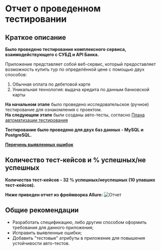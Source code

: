 # Отчет о проведенном тестировании
## Краткое описание
**Было проведено тестирование комплексного сервиса, взаимодействующего с СУБД и API Банка.**

Приложение представляет собой веб-сервис, который предоставляет возможность купить тур по определённой цене с помощью двух способов:
1. Обычная оплата по дебетовой карте
1. Уникальная технология: выдача кредита по данным банковской карты

**На начальном этапе** было проведено исследовательское (ручное) тестирование для ознакомления с проектом.  
**На следующем этапе** были созданы авто-тесты, согласно [Плана автоматизации тестирования](https://github.com/Andrei763/Diplom/blob/main/documents/Plan.md)

**Тестирование было проведено для двух баз данных - MySQL и PostgreSQL.**

**[Перечень выявленных ошибок](https://github.com/Andrei763/Diplom/issues)**
## Количество тест-кейсов и % успешных/не успешных
**Количество тест-кейсов - 32 % успешных/неуспешных  (10 упавших тест-кейсов).**


**Ниже приведен отчет из фреймворка Allure:**
![Отчет](https://github.com/user-attachments/assets/9b2042b1-2b1f-4069-baba-5292dafc6e0a)





## Общие рекомендации
- Разработать спецификацию, либо другим способом оформить требования для данного приложения;
- Исправить выявленные ошибки;
- Добавить "тестовые" атрибуты в приложение для повышения устойчивости авто-тестов.
